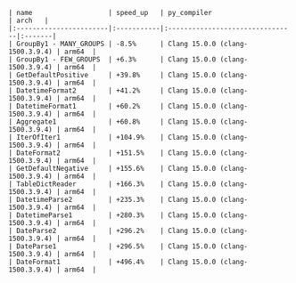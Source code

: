     | name                   | speed_up   | py_compiler                     | arch   |
    |:-----------------------|:-----------|:--------------------------------|:-------|
    | GroupBy1 - MANY_GROUPS | -8.5%      | Clang 15.0.0 (clang-1500.3.9.4) | arm64  |
    | GroupBy1 - FEW_GROUPS  | +6.3%      | Clang 15.0.0 (clang-1500.3.9.4) | arm64  |
    | GetDefaultPositive     | +39.8%     | Clang 15.0.0 (clang-1500.3.9.4) | arm64  |
    | DatetimeFormat2        | +41.2%     | Clang 15.0.0 (clang-1500.3.9.4) | arm64  |
    | DatetimeFormat1        | +60.2%     | Clang 15.0.0 (clang-1500.3.9.4) | arm64  |
    | Aggregate1             | +60.8%     | Clang 15.0.0 (clang-1500.3.9.4) | arm64  |
    | IterOfIter1            | +104.9%    | Clang 15.0.0 (clang-1500.3.9.4) | arm64  |
    | DateFormat2            | +151.5%    | Clang 15.0.0 (clang-1500.3.9.4) | arm64  |
    | GetDefaultNegative     | +155.6%    | Clang 15.0.0 (clang-1500.3.9.4) | arm64  |
    | TableDictReader        | +166.3%    | Clang 15.0.0 (clang-1500.3.9.4) | arm64  |
    | DatetimeParse2         | +235.3%    | Clang 15.0.0 (clang-1500.3.9.4) | arm64  |
    | DatetimeParse1         | +280.3%    | Clang 15.0.0 (clang-1500.3.9.4) | arm64  |
    | DateParse2             | +296.2%    | Clang 15.0.0 (clang-1500.3.9.4) | arm64  |
    | DateParse1             | +296.5%    | Clang 15.0.0 (clang-1500.3.9.4) | arm64  |
    | DateFormat1            | +496.4%    | Clang 15.0.0 (clang-1500.3.9.4) | arm64  |